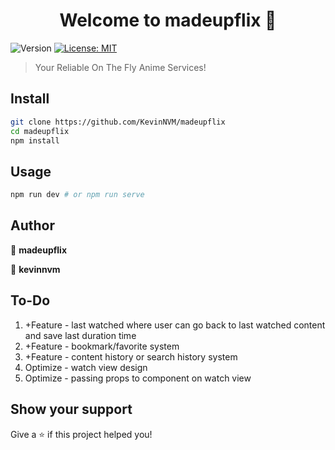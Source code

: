<h1 align="center">Welcome to madeupflix 👋</h1>
<p>
  <img alt="Version" src="https://img.shields.io/badge/version-0.1.0-blue.svg?cacheSeconds=2592000" />
  <a href="#" target="_blank">
    <img alt="License: MIT" src="https://img.shields.io/badge/License-MIT-yellow.svg" />
  </a>
</p>

> Your Reliable On The Fly Anime Services!

## Install

```sh
git clone https://github.com/KevinNVM/madeupflix
cd madeupflix
npm install
```

## Usage

```sh
npm run dev # or npm run serve
```

## Author

👤 **madeupflix**

👤 **kevinnvm**

## To-Do
1. +Feature - last watched where user can go back to last watched content and save last duration time
2. +Feature - bookmark/favorite system
3. +Feature - content history or search history system
4. Optimize - watch view design
5. Optimize - passing props to component on watch view

## Show your support

Give a ⭐️ if this project helped you!
